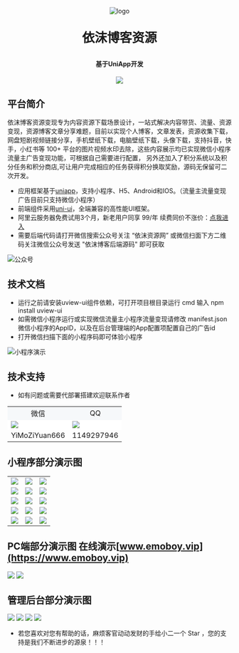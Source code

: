 <p align="center">
	<img alt="logo" src="https://rlxx.vip/t/2025/02/14/67af08ea2f260.png">
</p>
<h1 align="center" style="margin: 30px 0 30px; font-weight: bold;">依沫博客资源</h1>
<h4 align="center">基于UniApp开发</h4>
<p align="center">
	<img src="https://img.shields.io/github/license/mashape/apistatus.svg">
</p>

## 平台简介

依沫博客资源变现专为内容资源下载场景设计，一站式解决内容带货、流量、资源变现，资源博客文章分享难题，目前以实现个人博客，文章发表，资源收集下载，网盘短剧视频链接分享，手机壁纸下载，电脑壁纸下载，头像下载，支持抖音，快手，小红书等 100+ 平台的图片视频水印去除，这些内容展示均已实现微信小程序流量主广告变现功能，可根据自己需要进行配置，
另外还加入了积分系统以及积分任务和积分商店,可让用户完成相应的任务获得积分换取奖励，源码无保留可二次开发。

* 应用框架基于[uniapp](https://uniapp.dcloud.net.cn/)，支持小程序、H5、Android和IOS。（流量主流量变现广告目前只支持微信小程序）
* 前端组件采用[uni-ui](https://github.com/dcloudio/uni-ui)，全端兼容的高性能UI框架。
* 阿里云服务器免费试用3个月，新老用户同享 99/年 续费同价不涨价：[点我进入](https://www.aliyun.com/daily-act/ecs/activity_selection?userCode=ua4mkdxk)
* 需要后端代码请打开微信搜索公众号关注 “依沫资源网” 或微信扫面下方二维码关注微信公众号发送 "依沫博客后端源码" 即可获取

<img src="https://rlxx.vip/t/2025/02/14/67af0998ebc43.png" alt="公众号"/>

## 技术文档

[//]: # (<img src="https://img.eplusskin.com/uploads/20240730/1715928722339.png">  QQ： 1149297946 或 微信：yimoziyuan666)
- 运行之前请安装uview-ui组件依赖，可打开项目根目录运行 cmd 输入 npm install uview-ui
- 如需微信小程序运行或实现微信流量主小程序流量变现请修改 manifest.json 微信小程序的AppID，以及在后台管理端的App配置项配置自己的广告id
- 打开微信扫描下面的小程序码即可体验小程序

<img src="https://rlxx.vip/t/2025/02/14/67af099920fb8.jpg" alt="小程序演示"/>

## 技术支持

- 如有问题或需要代部署搭建欢迎联系作者

<table>
    <tr>
        <td align="center" bgcolor=#F6F8FA>微信</td>
        <td align="center" bgcolor=#F6F8FA>QQ</td>
    </tr>
    <tr>
        <td bgcolor=#FFFFFF><img src="https://rlxx.vip/t/2025/02/14/67af09f3d75af.png"/></td>
        <td bgcolor=#FFFFFF><img src="https://rlxx.vip/t/2025/02/14/67af09993b307.png"/></td>
    </tr>
    <tr>
        <td align="center">YiMoZiYuan666</td>
        <td align="center">1149297946</td>
    </tr>
</table>

## 小程序部分演示图

<table>
    <tr>
        <td><img src="https://rlxx.vip/t/2025/02/14/67af09c0e2857.png"/></td>
        <td><img src="https://rlxx.vip/t/2025/02/14/67af09c0dfe09.png"/></td>
        <td><img src="https://rlxx.vip/t/2025/02/14/67af09c0a6e3b.png"/></td>
    </tr>
    <tr>
        <td><img src="https://rlxx.vip/t/2025/02/14/67af09c09e16f.png"/></td>
        <td><img src="https://rlxx.vip/t/2025/02/14/67af09c0da9b6.png"/></td>
        <td><img src="https://rlxx.vip/t/2025/02/21/67b821852ec82.png"/></td>
    </tr>
    <tr>
        <td><img src="https://rlxx.vip/t/2025/02/21/67b82185a2c42.png"/></td>
        <td><img src="https://rlxx.vip/t/2025/02/21/67b82186694c3.png"/></td>
		<td><img src="https://rlxx.vip/t/2025/02/14/67af0a02d8d22.png"/></td>
    </tr>
    <tr>
        <td><img src="https://rlxx.vip/t/2025/02/21/67b82183e91b6.png"/></td>
        <td><img src="https://rlxx.vip/t/2025/02/21/67b8218399fdc.png"/></td>
        <td><img src="https://rlxx.vip/t/2025/02/14/67af099901615.jpg"/></td>
    </tr>
	<tr>
        <td><img src="https://rlxx.vip/t/2025/02/21/67b82183bd329.png"/></td>
        <td><img src="https://rlxx.vip/t/2025/02/21/67b8218576161.png"/></td>
        <td><img src="https://rlxx.vip/t/2025/02/21/67b8218330a93.png"/></td>
    </tr>
</table>

## PC端部分演示图 在线演示[www.emoboy.vip](https://www.emoboy.vip)
<img src="https://rlxx.vip/t/2025/02/14/67af09fdb615d.png"/>
<img src="https://rlxx.vip/t/2025/02/14/67af09ff5cc76.png"/>


## 管理后台部分演示图
<img src="https://rlxx.vip/t/2025/02/14/67af0a4104450.png"/>
<img src="https://rlxx.vip/t/2025/02/14/67af0a4098bfd.png"/>
<img src="https://rlxx.vip/t/2025/02/14/67af0a415b95f.png"/>
<img src="https://rlxx.vip/t/2025/02/14/67af0a411c963.png"/>


* 若您喜欢对您有帮助的话，麻烦客官动动发财的手给小二一个 Star ，您的支持是我们不断进步的源泉！！！

